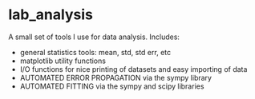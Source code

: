 # lab_analysis
A small set of tools I use for data analysis. Includes:
- general statistics tools: mean, std, std err, etc
- matplotlib utility functions
- I/O functions for nice printing of datasets and easy importing of data
- AUTOMATED ERROR PROPAGATION via the sympy library
- AUTOMATED FITTING via the sympy and scipy libraries
